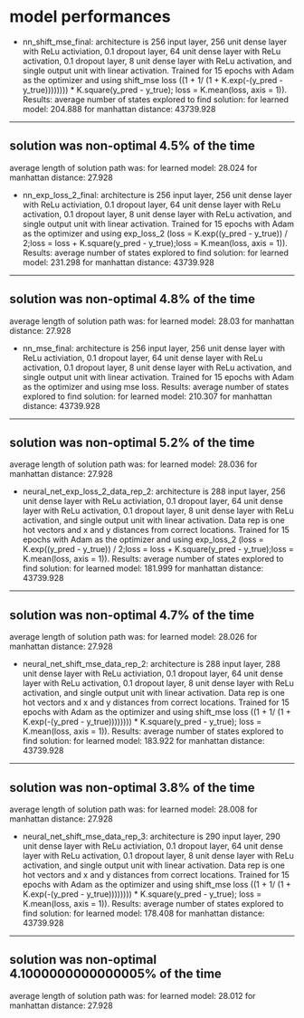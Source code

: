 # model performances
- nn_shift_mse_final: architecture is 256 input layer, 256 unit dense layer with ReLu activiation, 0.1 dropout layer, 64 unit dense layer with ReLu activation, 0.1 dropout layer, 8 unit dense layer with ReLu activation, and single output unit with linear activation. Trained for 15 epochs with Adam as the optimizer and using shift_mse loss ((1 + 1/ (1 + K.exp(-(y_pred - y_true)))))))) * K.square(y_pred - y_true); loss = K.mean(loss, axis = 1)). Results:
average number of states explored to find solution:
        for learned model: 204.888
        for manhattan distance: 43739.928
----------------------------------------------------
solution was non-optimal 4.5% of the time
----------------------------------------------------
average length of solution path was:
        for learned model: 28.024
        for manhattan distance: 27.928
- nn_exp_loss_2_final: architecture is 256 input layer, 256 unit dense layer with ReLu activiation, 0.1 dropout layer, 64 unit dense layer with ReLu activation, 0.1 dropout layer, 8 unit dense layer with ReLu activation, and single output unit with linear activation. Trained for 15 epochs with Adam as the optimizer and using exp_loss_2 (loss = K.exp((y_pred - y_true)) / 2;loss = loss + K.square(y_pred - y_true);loss = K.mean(loss, axis = 1)). Results:
average number of states explored to find solution:
        for learned model: 231.298
        for manhattan distance: 43739.928
----------------------------------------------------
solution was non-optimal 4.8% of the time
----------------------------------------------------
average length of solution path was:
        for learned model: 28.03
        for manhattan distance: 27.928
- nn_mse_final: architecture is 256 input layer, 256 unit dense layer with ReLu activiation, 0.1 dropout layer, 64 unit dense layer with ReLu activation, 0.1 dropout layer, 8 unit dense layer with ReLu activation, and single output unit with linear activation. Trained for 15 epochs with Adam as the optimizer and using mse loss. Results:
average number of states explored to find solution:
        for learned model: 210.307
        for manhattan distance: 43739.928
----------------------------------------------------
solution was non-optimal 5.2% of the time
----------------------------------------------------
average length of solution path was:
        for learned model: 28.036
        for manhattan distance: 27.928

- neural_net_exp_loss_2_data_rep_2: architecture is 288 input layer, 256 unit dense layer with ReLu activiation, 0.1 dropout layer, 64 unit dense layer with ReLu activation, 0.1 dropout layer, 8 unit dense layer with ReLu activation, and single output unit with linear activation. Data rep is one hot vectors and x and y distances from correct locations. Trained for 15 epochs with Adam as the optimizer and using exp_loss_2 (loss = K.exp((y_pred - y_true)) / 2;loss = loss + K.square(y_pred - y_true);loss = K.mean(loss, axis = 1)). Results:
average number of states explored to find solution:
        for learned model: 181.999
        for manhattan distance: 43739.928
----------------------------------------------------
solution was non-optimal 4.7% of the time
----------------------------------------------------
average length of solution path was:
        for learned model: 28.026
        for manhattan distance: 27.928
- neural_net_shift_mse_data_rep_2: architecture is 288 input layer, 288 unit dense layer with ReLu activiation, 0.1 dropout layer, 64 unit dense layer with ReLu activation, 0.1 dropout layer, 8 unit dense layer with ReLu activation, and single output unit with linear activation. Data rep is one hot vectors and x and y distances from correct locations. Trained for 15 epochs with Adam as the optimizer and using shift_mse loss ((1 + 1/ (1 + K.exp(-(y_pred - y_true)))))))) * K.square(y_pred - y_true); loss = K.mean(loss, axis = 1)). Results:
average number of states explored to find solution:
        for learned model: 183.922
        for manhattan distance: 43739.928
----------------------------------------------------
solution was non-optimal 3.8% of the time
----------------------------------------------------
average length of solution path was:
        for learned model: 28.008
        for manhattan distance: 27.928
- neural_net_shift_mse_data_rep_3: architecture is 290 input layer, 290 unit dense layer with ReLu activiation, 0.1 dropout layer, 64 unit dense layer with ReLu activation, 0.1 dropout layer, 8 unit dense layer with ReLu activation, and single output unit with linear activation. Data rep is one hot vectors and x and y distances from correct locations. Trained for 15 epochs with Adam as the optimizer and using shift_mse loss ((1 + 1/ (1 + K.exp(-(y_pred - y_true)))))))) * K.square(y_pred - y_true); loss = K.mean(loss, axis = 1)). Results:
average number of states explored to find solution:
        for learned model: 178.408
        for manhattan distance: 43739.928
----------------------------------------------------
solution was non-optimal 4.1000000000000005% of the time
----------------------------------------------------
average length of solution path was:
        for learned model: 28.012
        for manhattan distance: 27.928